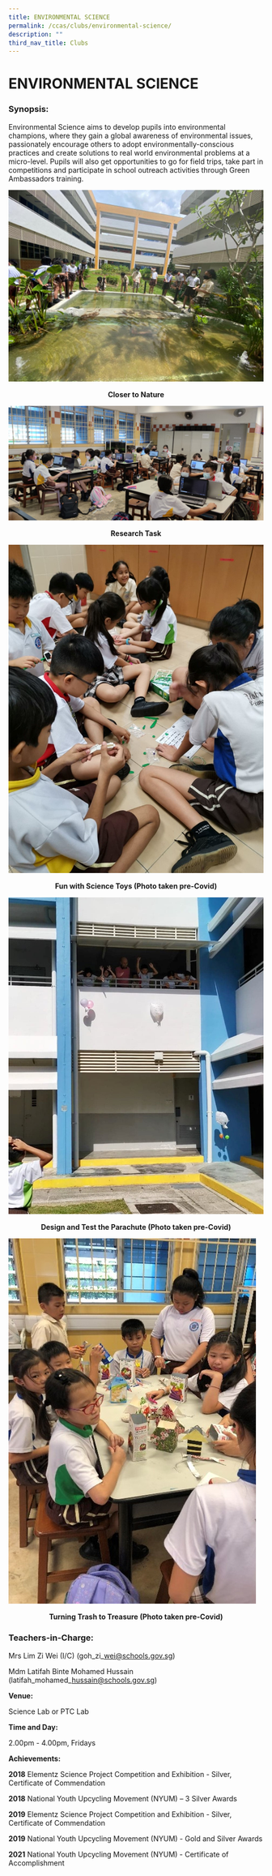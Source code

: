 ```yaml
---
title: ENVIRONMENTAL SCIENCE
permalink: /ccas/clubs/environmental-science/
description: ""
third_nav_title: Clubs
---
```

# ENVIRONMENTAL SCIENCE

### Synopsis:

Environmental Science aims to develop pupils into environmental champions, where they gain a global awareness of environmental issues, passionately encourage others to adopt environmentally-conscious practices and create solutions to real world environmental problems at a micro-level. Pupils will also get opportunities to go for field trips, take part in competitions and participate in school outreach activities through Green Ambassadors training.

![](/images/CCAs/Environmental%20Science/Environmental%20Science_2021_1_Closer%20to%20Nature.jpeg)

<center><b>Closer to Nature</b></center>

![](/images/CCAs/Environmental%20Science/Environmental%20Science_2021_2_Research%20Task.jpg)

<center><b>Research Task</b></center>

![](/images/CCAs/Environmental%20Science/Environmental%20Science_2019_3_Fun%20with%20Science%20Toys.jpg)

<center><b>Fun with Science Toys (Photo taken pre-Covid)</b></center>

![](/images/CCAs/Environmental%20Science/Environmental%20Science_2019_4_Design%20and%20Test%20a%20Parachute.jpg)

<center><b>Design and Test the Parachute (Photo taken pre-Covid)</b></center>

![](/images/CCAs/Environmental%20Science/Environmental%20Science_2019_5_Turning%20Trash%20to%20Treasure.jpg)

<center><b>Turning Trash to Treasure (Photo taken pre-Covid)</b></center>


### Teachers-in-Charge:  

Mrs Lim Zi Wei (I/C) (goh\_zi\_wei@schools.gov.sg)

Mdm Latifah Binte Mohamed Hussain (latifah\_mohamed\_hussain@schools.gov.sg)

  

**Venue:**

Science Lab or PTC Lab

  

**Time and Day:**

2.00pm - 4.00pm, Fridays

  

**Achievements:**

**2018** Elementz Science Project Competition and Exhibition - Silver, Certificate of Commendation

**2018** National Youth Upcycling Movement (NYUM) – 3 Silver Awards

**2019** Elementz Science Project Competition and Exhibition - Silver, Certificate of Commendation

**2019** National Youth Upcycling Movement (NYUM) - Gold and Silver Awards

**2021** National Youth Upcycling Movement (NYUM) - Certificate of Accomplishment
